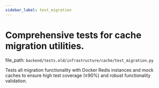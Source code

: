 ```yaml
---
sidebar_label: test_migration
---
```


# Comprehensive tests for cache migration utilities.

  file_path: `backend/tests.old/infrastructure/cache/test_migration.py`

Tests all migration functionality with Docker Redis instances and mock caches
to ensure high test coverage (≥90%) and robust functionality validation.
